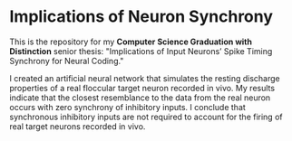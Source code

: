 # Implications of Neuron Synchrony

This is the repository for my **Computer Science Graduation with Distinction** senior thesis: "Implications of Input Neurons’ Spike Timing Synchrony for Neural Coding."

I created an artificial neural network that simulates the resting discharge properties of a real floccular target neuron recorded in vivo. My results indicate that the closest resemblance to the data from the real neuron occurs with zero synchrony of inhibitory inputs. I conclude that synchronous inhibitory inputs are not required to account for the firing of real target neurons recorded in vivo. 
